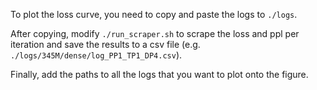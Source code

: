 To plot the loss curve, you need to copy and paste the logs to `./logs`.

After copying, modify `./run_scraper.sh` to scrape the loss and ppl per iteration and save the results to a csv file (e.g. `./logs/345M/dense/log_PP1_TP1_DP4.csv`).

Finally, add the paths to all the logs that you want to plot onto the figure. 